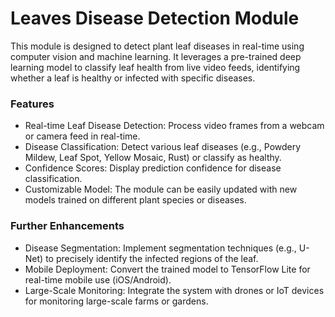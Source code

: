 # Leaves Disease Detection Module

This module is designed to detect plant leaf diseases in real-time using computer vision and machine learning. It leverages a pre-trained deep learning model to classify leaf health from live video feeds, identifying whether a leaf is healthy or infected with specific diseases.

### Features
- Real-time Leaf Disease Detection: Process video frames from a webcam or camera feed in real-time.
- Disease Classification: Detect various leaf diseases (e.g., Powdery Mildew, Leaf Spot, Yellow Mosaic, Rust) or classify as healthy.
- Confidence Scores: Display prediction confidence for disease classification.
- Customizable Model: The module can be easily updated with new models trained on different plant species or diseases.

### Further Enhancements
- Disease Segmentation: Implement segmentation techniques (e.g., U-Net) to precisely identify the infected regions of the leaf.
- Mobile Deployment: Convert the trained model to TensorFlow Lite for real-time mobile use (iOS/Android).
- Large-Scale Monitoring: Integrate the system with drones or IoT devices for monitoring large-scale farms or gardens.